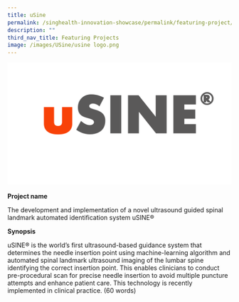 ```yaml
---
title: uSine
permalink: /singhealth-innovation-showcase/permalink/featuring-project/usine/
description: ""
third_nav_title: Featuring Projects
image: /images/USine/usine logo.png
---
```


![usine logo](/images/USine/usine%20logo.png)

**Project name**

The development and implementation of a novel ultrasound guided spinal landmark automated identification system uSINE®

**Synopsis**

uSINE® is the world’s first ultrasound-based guidance system that determines the needle insertion point using machine-learning algorithm and automated spinal landmark ultrasound imaging of the lumbar spine identifying the correct insertion point. This enables clinicians to conduct pre-procedural scan for precise needle insertion to avoid multiple puncture attempts and enhance patient care. This technology is recently implemented in clinical practice.
(60 words)